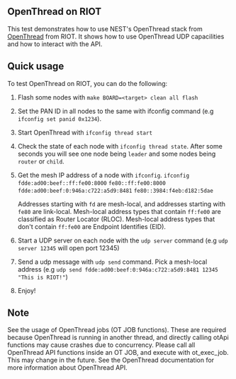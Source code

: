 ## OpenThread on RIOT

This test demonstrates how to use NEST's OpenThread stack from [OpenThread](https://github.com/openthread/openthread)
from RIOT. It shows how to use OpenThread UDP capacilities and how to interact with the API.

## Quick usage

To test OpenThread on RIOT, you can do the following:

1. Flash some nodes with `make BOARD=<target> clean all flash`
2. Set the PAN ID in all nodes to the same with ifconfig command (e.g `ifconfig set panid 0x1234`).
3. Start OpenThread with `ifconfig thread start`
3. Check the state of each node with `ifconfig thread state`. After some
   seconds you will see one node being `leader` and some nodes being `router` or `child`.
5. Get the mesh IP address of a node with `ifconfig`.
   `ifconfig`
   `fdde:ad00:beef::ff:fe00:8000`
   `fe80::ff:fe00:8000`
   `fdde:ad00:beef:0:946a:c722:a5d9:8481`
   `fe80::3984:f4eb:d182:5dae`
   
   Addresses starting with `fd` are mesh-local, and addresses starting with `fe80` are link-local.
   Mesh-local address types that contain `ff:fe00` are classified as Router Locator (RLOC). Mesh-local address types
   that don't contain `ff:fe00` are Endpoint Identifies (EID).
6. Start a UDP server on each node with the `udp server` command (e.g `udp server 12345` will open port 12345)
7. Send a udp message with `udp send` command. Pick a mesh-local address (e.g `udp send fdde:ad00:beef:0:946a:c722:a5d9:8481 12345 "This is RIOT!"`)
8. Enjoy!

## Note

See the usage of OpenThread jobs (OT JOB functions). These are required because OpenThread is running in another thread,
and directly calling otApi functions may cause crashes due to concurrency. Please call all OpenThread API functions inside an OT JOB,
and execute with ot_exec_job. This may change in the future.
See the OpenThread documentation for more information about OpenThread API.
